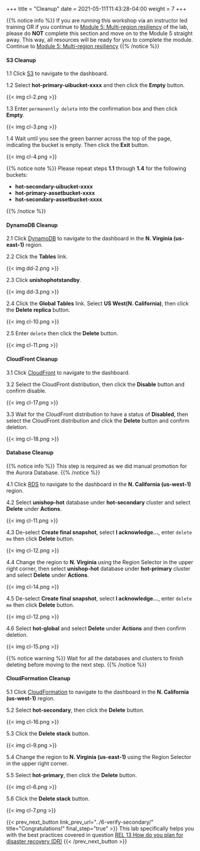 +++
title = "Cleanup"
date =  2021-05-11T11:43:28-04:00
weight = 7
+++

{{% notice info %}}
If you are running this workshop via an instructor led training OR if you continue to [Module 5: Multi-region resiliency](/reliability/disaster-recovery/workshop_5/) of the lab, please do **NOT** complete this section and move on to the Module 5 straight away. This way, all resources will be ready for you to complete the module. 
Continue to [Module 5: Multi-region resiliency](/reliability/disaster-recovery/workshop_5/) 
{{% /notice %}}

#### S3 Cleanup

1.1 Click [S3](https://us-east-1.console.aws.amazon.com/s3/home?region=us-east-1#/) to navigate to the dashboard.

1.2 Select **hot-primary-uibucket-xxxx** and then click the **Empty** button.

{{< img cl-2.png >}}

1.3 Enter `permanently delete` into the confirmation box and then click **Empty**.

{{< img cl-3.png >}}

1.4 Wait until you see the green banner across the top of the page, indicating the bucket is empty. Then click the **Exit** button.

{{< img cl-4.png >}}

{{% notice note %}}
Please repeat steps **1.1** through **1.4** for the following buckets:

- **hot-secondary-uibucket-xxxx**
- **hot-primary-assetbucket-xxxx**
- **hot-secondary-assetbucket-xxxx**

{{% /notice %}}

#### DynamoDB Cleanup

2.1 Click [DynamoDB](https://us-east-1.console.aws.amazon.com/dynamodb/home?region=us-east-1#/) to navigate to the dashboard in the **N. Virginia (us-east-1)** region.

2.2 Click the **Tables** link.

{{< img dd-2.png >}}

2.3 Click **unishophotstandby**.

{{< img dd-3.png >}}

2.4 Click the **Global Tables** link.  Select **US West(N. California)**, then click the **Delete replica** button.

{{< img cl-10.png >}}

2.5 Enter `delete` then click the **Delete** button.

{{< img cl-11.png >}}

#### CloudFront Cleanup

3.1 Click [CloudFront](https://us-east-1.console.aws.amazon.com/cloudfront/v3/home?region=us-east-1#/distributions) to navigate to the dashboard.

3.2 Select the CloudFront distribution, then click the **Disable** button and confirm disable.

{{< img cl-17.png >}}

3.3 Wait for the CloudFront distribution to have a status of **Disabled**, then select the CloudFront distribution and click the **Delete** button and confirm deletion.

{{< img cl-18.png >}}

#### Database Cleanup

{{% notice info %}}
This step is required as we did manual promotion for the Aurora Database.
{{% /notice %}}

4.1 Click [RDS](https://us-west-1.console.aws.amazon.com/rds/home?region=us-west-1#databases:) to navigate to the dashboard in the **N. California (us-west-1)** region.

4.2 Select **unishop-hot** database under **hot-secondary** cluster and select **Delete** under **Actions**.

{{< img cl-11.png >}}

4.3 De-select **Create final snapshot**, select **I acknowledge...**, enter `delete me` then click **Delete** button.

{{< img cl-12.png >}}

4.4 Change the region to **N. Virginia** using the Region Selector in the upper right corner, then select **unishop-hot** database under **hot-primary** cluster and select **Delete** under **Actions**.

{{< img cl-14.png >}}

4.5 De-select **Create final snapshot**, select **I acknowledge...**, enter `delete me` then click **Delete** button.

{{< img cl-12.png >}}

4.6 Select **hot-global** and select **Delete** under **Actions** and then confirm deletion.

{{< img cl-15.png >}}

{{% notice warning %}}
Wait for all the databases and clusters to finish deleting before moving to the next step.
{{% /notice %}}

#### CloudFormation Cleanup

5.1 Click [CloudFormation](https://us-west-1.console.aws.amazon.com/cloudformation/home?region=us-west-1#/) to navigate to the dashboard in the **N. California (us-west-1)** region.

5.2 Select **hot-secondary**, then click the **Delete** button.

{{< img cl-16.png >}}

5.3 Click the **Delete stack** button.

{{< img cl-9.png >}}

5.4 Change the region to **N. Virginia (us-east-1)** using the Region Selector in the upper right corner.

5.5 Select **hot-primary**, then click the **Delete** button.

{{< img cl-6.png >}}

5.6 Click the **Delete stack** button.

{{< img cl-7.png >}}

{{< prev_next_button link_prev_url="../6-verify-secondary/" title="Congratulations!" final_step="true" >}}
This lab specifically helps you with the best practices covered in question [REL 13  How do you plan for disaster recovery (DR)](https://docs.aws.amazon.com/wellarchitected/latest/framework/a-failure-management.html)
{{< /prev_next_button >}}

